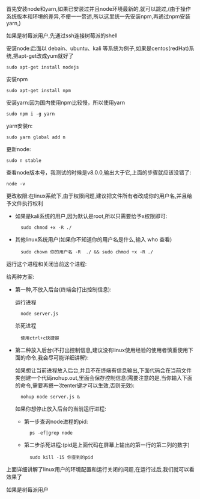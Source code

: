 首先安装node和yarn,如果已安装过并且node环境最新的,就可以跳过,(由于操作系统版本和环境的差异,不便一一赘述,所以这里统一先安装npm,再通过npm安装yarn,)

如果是树莓派用户,先通过ssh连接树莓派的shell

安装node:后面以 debain、ubuntu、kali 等系统为例子,如果是centos(redHat)系统,把apt-get改成yum就好了

    sudo apt-get install nodejs

安装npm

    sudo apt-get install npm 

安装yarn:因为国内使用npm比较慢，所以使用yarn

    sudo npm i -g yarn 

yarn安装n:

    sudo yarn global add n

更新node:

    sudo n stable

查看node版本号，我测试的时候是v8.0.0,输出大于它,上面的步骤就应该没错了:

    node -v

更改权限:在linux系统下,由于权限问题,建议把文件所有者改成你的用户名,并且给予文件执行权利

* 如果是kali系统的用户,因为默认是root,所以只需要给予x权限即可:
    
        sudo chmod +x -R ./

* 其他linux系统用户(如果你不知道你的用户名是什么,输入 who 查看)

        sudo chown 你的用户名 -R  ./ && sudo chmod +x -R ./

运行这个进程和关闭当前这个进程:

给两种方案:

* 第一种,不放入后台(终端会打出控制信息):

    运行进程

        node server.js

    杀死进程

        使用ctrl+c快捷键


* 第二种放入后台(不打出控制信息,建议没有linux使用经验的使用者慎重使用下面的命令,我会尽可能详细讲解):


    如果想让当前进程放入后台,并且不在终端有信息输出,下面代码会在当前文件夹创建一个代码nohup.out,里面会保存控制信息(需要注意的是,当你输入下面的命令,需要再摁一次enter键才可以生效,否则无效):

        nohup node server.js &


    如果你想停止放入后台的当前运行进程:

    * 第一步查询node进程的pid:

            ps -ef|grep node


    * 第二步杀死进程:(pid是上面代码在屏幕上输出的第一行的第二列的数字)

            sudo kill -15 你查到的pid

上面详细讲解了linux用户的环境配置和运行关闭的问题,在运行过后,我们就可以看效果了

如果是树莓派用户